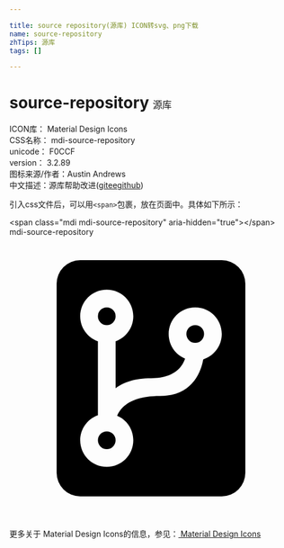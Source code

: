 ```yaml
---

title: source repository(源库) ICON转svg、png下载
name: source-repository
zhTips: 源库
tags: []

---
```


# source-repository  <small style="font-size: 60%;font-weight: 100">源库</small>


<div class="detail-page">
<p>
<span>
ICON库：
<span class="badge-secondary badge">Material Design Icons</span> 
</span>
<br/>
<span>
CSS名称：
<span class="badge-secondary badge">mdi-source-repository</span> 
</span>
<br/>
<span>
unicode：
<span class="badge-secondary badge">F0CCF</span> 
<copy-btn content='F0CCF' btn-title=""></copy-btn>
<copy-btn :content='String.fromCodePoint(parseInt("F0CCF", 16))' btn-title="复制U"></copy-btn>
</span>
<br/>
<span>
version：
<span class="badge-secondary badge">3.2.89</span> 
</span>
<br/>
<span>图标来源/作者：<span class="badge-light badge">Austin Andrews</span></span> 
<br/>
<span class="zh-detail">中文描述：<span class="badge-primary badge">源库</span><span class="help-link"><span>帮助改进</span>(<a href="https://gitee.com/liuwave/icon-helper/edit/master/json/material/source-repository.json" target="_blank" rel="noopener noreferrer">gitee</a><a href="https://github.com/liuwave/icon-helper/edit/master/json/material/source-repository.json" target="_blank" rel="noopener noreferrer">github</a></span>)</span><br/>
</p>
</div>
<div class="alert alert-dark">
  <i class="mdi mdi-source-repository mdi-48px"></i>
  <i class="mdi mdi-source-repository mdi-36px"></i>
  <i class="mdi mdi-source-repository mdi-24px"></i>
  <i class="mdi mdi-source-repository mdi-18px"></i>
</div>
<div>
  <p>引入css文件后，可以用<code>&lt;span&gt;</code>包裹，放在页面中。具体如下所示：    
  </p>
  <div class="alert alert-primary" style="font-size: 14px">
    &lt;span class="mdi mdi-source-repository" aria-hidden="true"&gt;&lt;/span&gt;
    <copy-btn content='<span class="mdi mdi-source-repository" aria-hidden="true"></span>'></copy-btn>
  </div>
  <div class="alert alert-secondary">
    <i class="mdi mdi-source-repository"
    style="font-size: 24px"
    aria-hidden="true"></i> mdi-source-repository
    <copy-btn content="mdi-source-repository" btn-title="复制图标名称"></copy-btn>
  </div>
</div>
<div id="svg" class="svg-wrap">
<svg xmlns="http://www.w3.org/2000/svg" viewBox="0 0 24 24"><path d="M6,2H18A2,2 0 0,1 20,4V20A2,2 0 0,1 18,22H6A2,2 0 0,1 4,20V4A2,2 0 0,1 6,2M12.75,13.5C15.5,13.5 16.24,11.47 16.43,10.4C17.34,10.11 18,9.26 18,8.25C18,7 17,6 15.75,6C14.5,6 13.5,7 13.5,8.25C13.5,9.19 14.07,10 14.89,10.33C14.67,11 14,12 12,12C10.62,12 9.66,12.35 9,12.84V8.87C9.87,8.56 10.5,7.73 10.5,6.75C10.5,5.5 9.5,4.5 8.25,4.5C7,4.5 6,5.5 6,6.75C6,7.73 6.63,8.56 7.5,8.87V15.13C6.63,15.44 6,16.27 6,17.25C6,18.5 7,19.5 8.25,19.5C9.5,19.5 10.5,18.5 10.5,17.25C10.5,16.32 9.94,15.5 9.13,15.18C9.41,14.5 10.23,13.5 12.75,13.5M8.25,16.5A0.75,0.75 0 0,1 9,17.25A0.75,0.75 0 0,1 8.25,18A0.75,0.75 0 0,1 7.5,17.25A0.75,0.75 0 0,1 8.25,16.5M8.25,6A0.75,0.75 0 0,1 9,6.75A0.75,0.75 0 0,1 8.25,7.5A0.75,0.75 0 0,1 7.5,6.75A0.75,0.75 0 0,1 8.25,6M15.75,7.5A0.75,0.75 0 0,1 16.5,8.25A0.75,0.75 0 0,1 15.75,9A0.75,0.75 0 0,1 15,8.25A0.75,0.75 0 0,1 15.75,7.5Z" /></svg>
</div>
<detail full-name='mdi-source-repository'></detail>
    
<div><p>更多关于 Material Design Icons的信息，参见：<a target="_blank" href="https://iconhelper.cn/material.html"> Material Design Icons</a>
</p></div>
